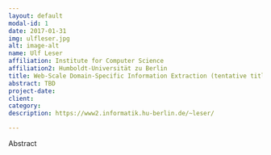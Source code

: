 ```yaml
---
layout: default
modal-id: 1
date: 2017-01-31
img: ulfleser.jpg
alt: image-alt
name: Ulf Leser
affiliation: Institute for Computer Science
affiliation2: Humboldt-Universität zu Berlin
title: Web-Scale Domain-Specific Information Extraction (tentative title)
abstract: TBD
project-date:
client:
category:
description: https://www2.informatik.hu-berlin.de/~leser/

---
```


Abstract